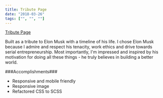 ```yaml
---
title: Tribute Page
date: "2018-03-26"
tags: ["", "", ""]
---
```


[Tribute Page](https://helplah.github.io/tribute-page/)

Built as a tribute to Elon Musk with a timeline of his life. 
I chose Elon Musk because I admire and respect his tenacity, work ethics and drive towards serial entrepreneurship. 
Most importantly, I'm impressed and inspired by his motivation for doing all these things - 
he truly believes in building a better world.

###Accomplishments###
- Responsive and mobile friendly
- Responsive image
- Refactored CSS to SCSS